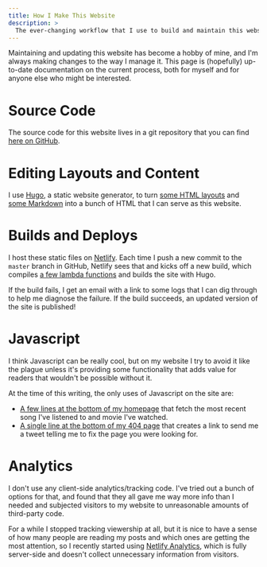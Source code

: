 ```yaml
---
title: How I Make This Website
description: >
  The ever-changing workflow that I use to build and maintain this website.
---
```


Maintaining and updating this website has become a hobby of mine, and I'm always
making changes to the way I manage it.
This page is (hopefully) up-to-date documentation on the current process,
both for myself and for anyone else who might be interested.

# Source Code

The source code for this website lives in a git repository that you can find
[here on GitHub](https://github.com/jamesbvaughan/jamesbvaughan.com).

# Editing Layouts and Content

I use [Hugo](https://gohugo.io), a static website generator, to turn
[some HTML layouts](https://github.com/jamesbvaughan/jamesbvaughan.com/tree/master/layouts)
and [some Markdown](https://github.com/jamesbvaughan/jamesbvaughan.com/tree/master/content)
into a bunch of HTML that I can serve as this website.

# Builds and Deploys

I host these static files on [Netlify](https://www.netlify.com/).
Each time I push a new commit to the `master` branch in GitHub, Netlify sees
that and kicks off a new build, which compiles
[a few lambda functions](https://github.com/jamesbvaughan/jamesbvaughan.com/tree/master/functions/src)
and builds the site with Hugo.

If the build fails, I get an email with a link to some logs that I can dig
through to help me diagnose the failure. If the build succeeds, an updated
version of the site is published!

# Javascript

I think Javascript can be really cool, but on my website I try to avoid it like
the plague unless it's providing some functionality that adds value for readers
that wouldn't be possible without it.

At the time of this writing, the only uses of Javascript on the site are:

- [A few lines at the bottom of my homepage](https://raw.githubusercontent.com/jamesbvaughan/jamesbvaughan.com/master/content/_index.md)
  that fetch the most recent song I've listened to and movie I've watched.
- [A single line at the bottom of my 404 page](https://github.com/jamesbvaughan/jamesbvaughan.com/blob/master/layouts/404.html#L19)
  that creates a link to send me a tweet telling me to fix the page you were
  looking for.

# Analytics

I don't use any client-side analytics/tracking code.
I've tried out a bunch of options for that, and found that they all gave me way
more info than I needed and subjected visitors to my website to unreasonable
amounts of third-party code.

For a while I stopped tracking viewership at all, but it is nice to have a
sense of how many people are reading my posts and which ones are getting the
most attention, so I recently started using
[Netlify Analytics](https://www.netlify.com/products/analytics/),
which is fully server-side and doesn't collect unnecessary information from
visitors.
